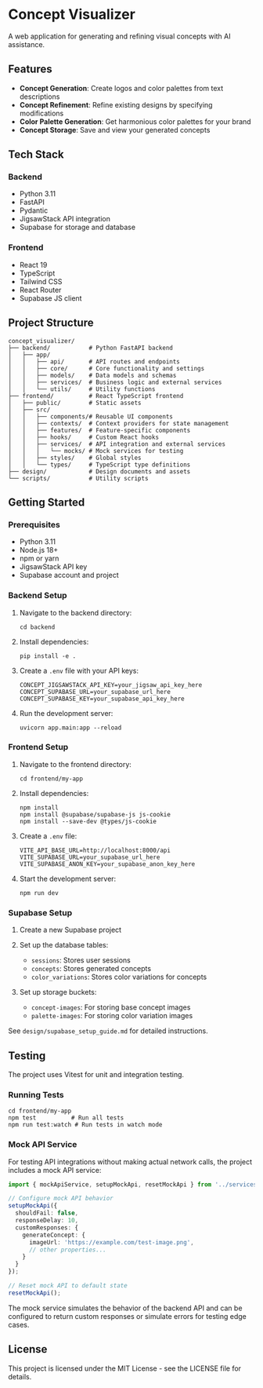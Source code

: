 # Concept Visualizer

A web application for generating and refining visual concepts with AI assistance. 

## Features

- **Concept Generation**: Create logos and color palettes from text descriptions
- **Concept Refinement**: Refine existing designs by specifying modifications
- **Color Palette Generation**: Get harmonious color palettes for your brand
- **Concept Storage**: Save and view your generated concepts

## Tech Stack

### Backend
- Python 3.11
- FastAPI 
- Pydantic
- JigsawStack API integration
- Supabase for storage and database

### Frontend
- React 19
- TypeScript
- Tailwind CSS
- React Router
- Supabase JS client

## Project Structure

```
concept_visualizer/
├── backend/           # Python FastAPI backend
│   ├── app/
│   │   ├── api/       # API routes and endpoints
│   │   ├── core/      # Core functionality and settings
│   │   ├── models/    # Data models and schemas
│   │   ├── services/  # Business logic and external services
│   │   └── utils/     # Utility functions
├── frontend/          # React TypeScript frontend
│   ├── public/        # Static assets
│   ├── src/
│   │   ├── components/# Reusable UI components
│   │   ├── contexts/  # Context providers for state management
│   │   ├── features/  # Feature-specific components
│   │   ├── hooks/     # Custom React hooks
│   │   ├── services/  # API integration and external services
│   │   │   └── mocks/ # Mock services for testing
│   │   ├── styles/    # Global styles
│   │   └── types/     # TypeScript type definitions
├── design/            # Design documents and assets
└── scripts/           # Utility scripts
```

## Getting Started

### Prerequisites

- Python 3.11
- Node.js 18+
- npm or yarn
- JigsawStack API key
- Supabase account and project

### Backend Setup

1. Navigate to the backend directory:
   ```
   cd backend
   ```

2. Install dependencies:
   ```
   pip install -e .
   ```

3. Create a `.env` file with your API keys:
   ```
   CONCEPT_JIGSAWSTACK_API_KEY=your_jigsaw_api_key_here
   CONCEPT_SUPABASE_URL=your_supabase_url_here
   CONCEPT_SUPABASE_KEY=your_supabase_api_key_here
   ```

4. Run the development server:
   ```
   uvicorn app.main:app --reload
   ```

### Frontend Setup

1. Navigate to the frontend directory:
   ```
   cd frontend/my-app
   ```

2. Install dependencies:
   ```
   npm install
   npm install @supabase/supabase-js js-cookie
   npm install --save-dev @types/js-cookie
   ```

3. Create a `.env` file:
   ```
   VITE_API_BASE_URL=http://localhost:8000/api
   VITE_SUPABASE_URL=your_supabase_url_here
   VITE_SUPABASE_ANON_KEY=your_supabase_anon_key_here
   ```

4. Start the development server:
   ```
   npm run dev
   ```

### Supabase Setup

1. Create a new Supabase project

2. Set up the database tables:
   - `sessions`: Stores user sessions
   - `concepts`: Stores generated concepts
   - `color_variations`: Stores color variations for concepts

3. Set up storage buckets:
   - `concept-images`: For storing base concept images
   - `palette-images`: For storing color variation images

See `design/supabase_setup_guide.md` for detailed instructions.

## Testing

The project uses Vitest for unit and integration testing.

### Running Tests

```
cd frontend/my-app
npm test          # Run all tests
npm run test:watch # Run tests in watch mode
```

### Mock API Service

For testing API integrations without making actual network calls, the project includes a mock API service:

```typescript
import { mockApiService, setupMockApi, resetMockApi } from '../services/mocks';

// Configure mock API behavior
setupMockApi({
  shouldFail: false,
  responseDelay: 10,
  customResponses: {
    generateConcept: {
      imageUrl: 'https://example.com/test-image.png',
      // other properties...
    }
  }
});

// Reset mock API to default state
resetMockApi();
```

The mock service simulates the behavior of the backend API and can be configured to return custom responses or simulate errors for testing edge cases.

## License

This project is licensed under the MIT License - see the LICENSE file for details. 
